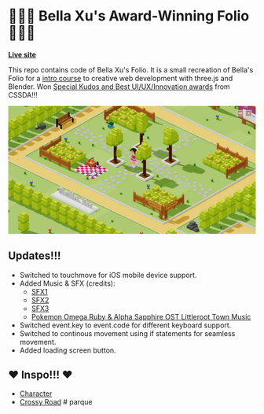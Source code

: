 # 💁🏻‍♀️ Bella Xu's Award-Winning Folio 🏃🏻‍♀️

**[Live site](http://bellas-park.com/)**

This repo contains code of Bella Xu's Folio. It is a small recreation of Bella's Folio for a [intro course](https://www.youtube.com/watch?v=X3pPAdQBKHo) to creative web development with three.js and Blender. Won [Special Kudos and Best UI/UX/Innovation awards](https://www.cssdesignawards.com/sites/bellas-park/46895/) from CSSDA!!!

![Page screenshot](/media/og-image.webp?raw=true "Page screenshot")

## Updates!!!

- Switched to touchmove for iOS mobile device support.
- Added Music & SFX (credits):
  - [SFX1](https://tuna.voicemod.net/sound/70e8a476-80ba-4639-a6c4-f7f66265dab7)
  - [SFX2](https://tuna.voicemod.net/sound/6bdfe693-0328-40ec-a0ca-6dcc6089e71b)
  - [SFX3](https://tuna.voicemod.net/sound/56349e80-9530-4f4b-a6ab-a5cc789cca9a)
  - [Pokemon Omega Ruby & Alpha Sapphire OST Littleroot Town Music](https://www.youtube.com/watch?v=52zzTF5sFTI)
- Switched event.key to event.code for different keyboard support.
- Switched to continous movement using if statements for seamless movement.
- Added loading screen button.

## ❤️ Inspo!!! ❤️
- [Character](https://www.freepik.com/premium-photo/pixel-girl-surfing-voxel-art-surfboard-dolly-kei-style_165308006.htm)
- [Crossy Road](https://crossyroad.fandom.com/wiki/Crossy_Road_Wiki)
#   p a r q u e 
 
 